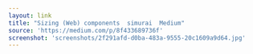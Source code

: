 ```yaml
---
layout: link
title: "Sizing (Web) components  simurai  Medium"
source: 'https://medium.com/p/8f433689736f'
screenshot: 'screenshots/2f291afd-d0ba-483a-9555-20c1609a9d64.jpg'
---
```


